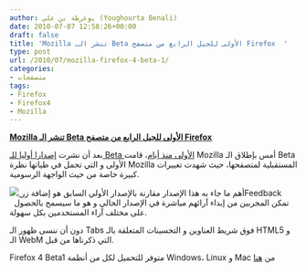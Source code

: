 ```yaml
---
author: يوغرطة بن علي (Youghourta Benali)
date: 2010-07-07 12:58:26+00:00
draft: false
title: 'Mozilla تنشر الـ Beta الأولى للجيل الرابع من متصفح Firefox  '
type: post
url: /2010/07/mozilla-firefox-4-beta-1/
categories:
- متصفحات
tags:
- Firefox
- Firefox4
- Mozilla
---
```


**[Mozilla تنشر الـ Beta الأولى للجيل الرابع من متصفح Firefox](http://www.it-scoop.com/2010/07/mozilla-firefox-4-beta-1)**




بعد أن نشرت [إصدارا أوليا للـ Beta الأولى منذ أيام](http://www.it-scoop.com/2010/07/Mozilla-Firefox-4%20Pre-Beta)، قامت Mozilla أمس بإطلاق الـ Beta الأولى و التي تحمل في طياتها نظرة Mozilla المستقبلية لمتصفحها، حيث شهدت تغييرات كبيرة خاصة من حيث الواجهة الرسومية.




[![](http://mozcom-cdn.mozilla.net/img/tignish/about/logo/download/logo-wordmark.png  )
](http://www.it-scoop.com/2010/07/mozilla-firefox-4-beta-1)أهم ما جاء به هذا الإصدار مقارنة بالإصدار الأولي السابق هو إضافة زرFeedback   تمكن المجربين من إبداء آرائهم مباشرة في الإصدار الحالي و هو ما سيسمح بالحصول على مختلف آراء المستخدمين بكل سهولة.


دون أن ننسى ظهور الـ Tabs فوق شريط العناوين و التحسينات المتعلقة بالـ HTML5 و الـ WebM التي ذكرناها من قبل.

Firefox 4 Beta1 متوفر للتحميل لكل من أنظمة Windows، Linux و Mac من [هنا](http://www.mozilla.com/en/firefox/all-beta.html)
